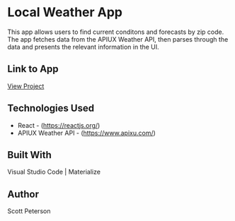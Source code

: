 # Local Weather App

This app allows users to find current conditons and forecasts by zip code.  The app fetches data from the APIUX Weather API, then parses through the data and presents the relevant information in the UI.

## Link to App

<!-- post link here -->
[View Project](https://young-forest-87977.herokuapp.com/)

## Technologies Used

* React - (https://reactjs.org/)
* APIUX Weather API - (https://www.apixu.com/)

## Built With

Visual Studio Code | Materialize

## Author

Scott Peterson